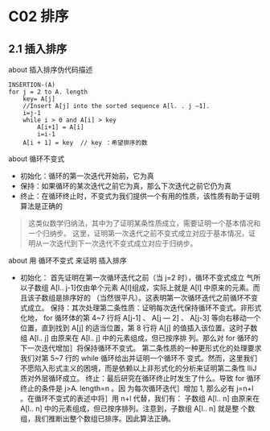 # C02 排序

## 2.1 插入排序

about 插入排序伪代码描述

```
INSERTION-(A)
for j = 2 to A. length
    key= A[j]
    //Insert A[j] into the sorted sequence A[l. . j —1].
    i=j-1
    while i > 0 and A[i] > key
        A[i+1] = A[i]
        i=i-1
    A[i + 1] = key  // key ：希望排序的数
```

about 循环不变式

- 初始化：循环的第一次迭代开始前，它为真
- 保持：如果循环的某次迭代之前它为真，那么下次迭代之前它仍为真
- 终止：在循环终止时，不变式为我们提供一个有用的性质，该性质有助于证明算法是正确的

> 这类似数学归纳法，其中为了证明某条性质成立，需要证明一个基本情况和一个归纳步。
> 这里，证明第一次迭代之前不变式成立对应于基本情况，证明从一次迭代到下一次迭代不变式成立对应于归纳步。

about 用 循环不变式 来证明 插入排序
- 初始化：
首先证明在第一次循环迭代之前（当 j=2 时），循环不变式成立
气所以子数组
A[l.. j-1]仅由单个元素 A[l]组成，实际上就是 A[l] 中原来的元素。而且该子数组是排序好的
（当然很平凡）。这表明第一次循环迭代之前循环不变式成立。
保持：其次处理第二条性质：证明每次迭代保持循环不变式。非形式化地，
for 循环体的第
4~7 行将 A[j-1] 、
A[j — 2] 、
A[j-3] 等向右移动一个位置，直到找到 A[j] 的适当位置，第 8
行将 A[j] 的值插入该位置。这时子数组 A[l.. j] 由原来在 A[l.. j] 中的元素组成，但已按序排
列。那么对 for 循环的下一次迭代增加］将保持循环不变式。
第二条性质的一种更形式化的处理要求我们对第 5~7 行的 while 循环给出并证明一个循环不
变式。然而，这里我们不愿陷入形式主义的困境，而是依赖以上非形式化的分析来证明第二条性
lliJ
质对外层循环成立。
终止：最后研究在循环终止时发生了什么。导致 for 循环终止的条件是 j>A. length=n 。因
为每次循环迭代］增加 1, 那么必有 j=n+l 。在循环不变式的表述中将］用 n+l 代替，我们有：
子数组 A[l.. n] 由原来在 A[l.. n] 中的元素组成，但已按序排列。注意到，子数组 A[l.. n] 就是整
个数组，我们推断出整个数组已排序。因此算法正确。